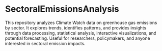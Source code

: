 # SectoralEmissionsAnalysis
This repository analyzes Climate Watch data on greenhouse gas emissions by sector. It explores trends, identifies patterns, and provides insights through data processing, statistical analysis, interactive visualizations, and potential forecasting. Useful for researchers, policymakers, and anyone interested in sectoral emission impacts.
